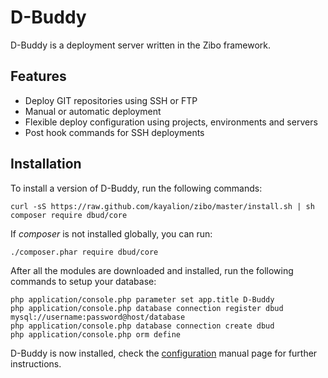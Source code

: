 # D-Buddy

D-Buddy is a deployment server written in the Zibo framework.

## Features

* Deploy GIT repositories using SSH or FTP
* Manual or automatic deployment
* Flexible deploy configuration using projects, environments and servers
* Post hook commands for SSH deployments

## Installation

To install a version of D-Buddy, run the following commands:

    curl -sS https://raw.github.com/kayalion/zibo/master/install.sh | sh
    composer require dbud/core
    
If _composer_ is not installed globally, you can run:

    ./composer.phar require dbud/core
    
After all the modules are downloaded and installed, run the following commands to setup your database:

    php application/console.php parameter set app.title D-Buddy
    php application/console.php database connection register dbud mysql://username:password@host/database
    php application/console.php database connection create dbud
    php application/console.php orm define
    
D-Buddy is now installed, check the [configuration](https://github.com/kayalion/dbud/blob/master/manual/D-Buddy/Configuration.md) manual page for further instructions. 